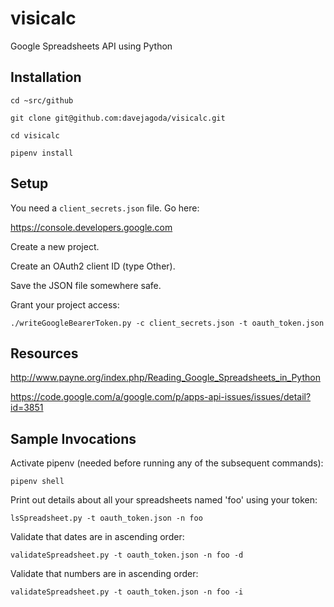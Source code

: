 visicalc
========

Google Spreadsheets API using Python

Installation
------------

`cd ~src/github`

`git clone git@github.com:davejagoda/visicalc.git`

`cd visicalc`

`pipenv install`

Setup
-----

You need a `client_secrets.json` file. Go here:

https://console.developers.google.com

Create a new project.

Create an OAuth2 client ID (type Other).

Save the JSON file somewhere safe.

Grant your project access:

`./writeGoogleBearerToken.py -c client_secrets.json -t oauth_token.json`

Resources
---------

http://www.payne.org/index.php/Reading_Google_Spreadsheets_in_Python

https://code.google.com/a/google.com/p/apps-api-issues/issues/detail?id=3851

Sample Invocations
------------------

Activate pipenv (needed before running any of the subsequent commands):

`pipenv shell`

Print out details about all your spreadsheets named 'foo' using your token:

`lsSpreadsheet.py -t oauth_token.json -n foo`

Validate that dates are in ascending order:

`validateSpreadsheet.py -t oauth_token.json -n foo -d`

Validate that numbers are in ascending order:

`validateSpreadsheet.py -t oauth_token.json -n foo -i`
